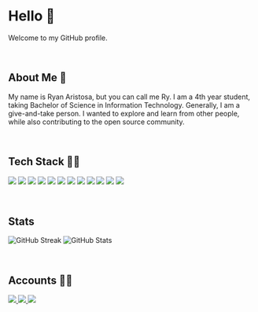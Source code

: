 # Hello 👋

Welcome to my GitHub profile.

<br>

## About Me 📙

My name is Ryan Aristosa, but you can call me Ry. I am a 4th year student, taking Bachelor of Science in Information Technology. Generally, I am a give-and-take person. I wanted to explore and learn from other people, while also contributing to the open source community.

<br>

## Tech Stack 👨‍💻

<p>
  <img src="https://img.shields.io/badge/java-007396?style=for-the-badge&logo=java&logoColor=white" />  
  <img src="https://img.shields.io/badge/c_sharp-239120?style=for-the-badge&logo=csharp&logoColor=white" />
  <img src="https://img.shields.io/badge/.net-512BD4?style=for-the-badge&logo=dotnet&logoColor=white" />
  <img src="https://img.shields.io/badge/kotlin-0095D5?style=for-the-badge&logo=kotlin&logoColor=white" />
  <img src="https://img.shields.io/badge/html-E34F26?style=for-the-badge&logo=html5&logoColor=white" />  
  <img src="https://img.shields.io/badge/css-1572B6?style=for-the-badge&logo=css3&logoColor=white" />
  <img src="https://img.shields.io/badge/javascript-F7DF1E?style=for-the-badge&logo=javascript&logoColor=black" />
  <img src="https://img.shields.io/badge/php-777BB4?style=for-the-badge&logo=php&logoColor=white" />
  <img src="https://img.shields.io/badge/mysql-4479A1?style=for-the-badge&logo=mysql&logoColor=white" />
  <img src="https://img.shields.io/badge/sqlite-003B57?style=for-the-badge&logo=sqlite&logoColor=white">
  <img src="https://img.shields.io/badge/microsoft_office-D83B01?style=for-the-badge&logo=microsoftoffice&logoColor=white" />
  <img src="https://img.shields.io/badge/sap-0FAAFF?style=for-the-badge&logo=sap&logoColor=white" />
</p>

<br>

## Stats

![GitHub Streak](https://github-readme-streak-stats.herokuapp.com/?user=rynrsts)
![GitHub Stats](https://github-readme-stats.vercel.app/api?username=rynrsts)

</br>

## Accounts 🙋‍♂️

<p>
  <a href="https://web.facebook.com/rynrsts/">
    <img src="https://img.shields.io/badge/facebook-1877F2?style=for-the-badge&logo=facebook&logoColor=white" />
  </a>
  <a href="https://github.com/rynrsts">
    <img src="https://img.shields.io/badge/github-181717?style=for-the-badge&logo=github&logoColor=white">
  </a>
  <a href="https://www.linkedin.com/in/ryan-aristosa-a5a869216/">
    <img src="https://img.shields.io/badge/linkedin-0A66C2?style=for-the-badge&logo=linkedin&logoColor=white">
  </a>
</p>
